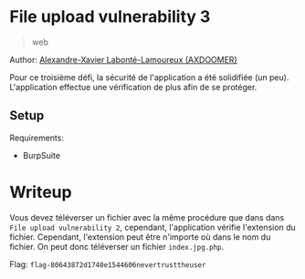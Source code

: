 # File upload vulnerability 3

> web

Author: [Alexandre-Xavier Labonté-Lamoureux (AXDOOMER)](https://github.com/axdoomer)

Pour ce troisième défi, la sécurité de l'application a été solidifiée (un peu). L'application effectue une vérification de plus afin de se protéger.

## Setup

Requirements:
- BurpSuite

# Writeup

Vous devez téléverser un fichier avec la même procédure que dans dans `File upload vulnerability 2`, cependant, l'application vérifie l'extension du fichier. Cependant, l'extension peut être n'importe où dans le nom du fichier. On peut donc téléverser un fichier `index.jpg.php`.

Flag: `flag-80643872d1740e1544606nevertrusttheuser`
